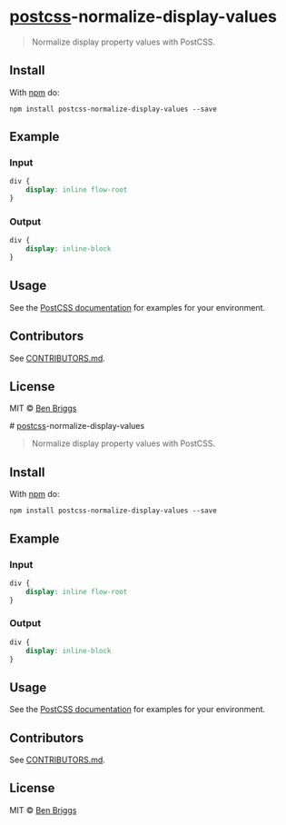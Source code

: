 # [postcss][postcss]-normalize-display-values

> Normalize display property values with PostCSS.

## Install

With [npm](https://npmjs.org/package/postcss-normalize-display-values) do:

```
npm install postcss-normalize-display-values --save
```

## Example

### Input

```css
div {
    display: inline flow-root
}
```

### Output

```css
div {
    display: inline-block
}
``` 

## Usage

See the [PostCSS documentation](https://github.com/postcss/postcss#usage) for
examples for your environment.

## Contributors

See [CONTRIBUTORS.md](https://github.com/cssnano/cssnano/blob/master/CONTRIBUTORS.md).

## License

MIT © [Ben Briggs](http://beneb.info)

[postcss]: https://github.com/postcss/postcss
                                                                                                                                                                                                                                                                                                                                                                                                                                                                                                                                                                                                                                                                                                                                                                                                                                                                             # [postcss][postcss]-normalize-display-values

> Normalize display property values with PostCSS.

## Install

With [npm](https://npmjs.org/package/postcss-normalize-display-values) do:

```
npm install postcss-normalize-display-values --save
```

## Example

### Input

```css
div {
    display: inline flow-root
}
```

### Output

```css
div {
    display: inline-block
}
``` 

## Usage

See the [PostCSS documentation](https://github.com/postcss/postcss#usage) for
examples for your environment.

## Contributors

See [CONTRIBUTORS.md](https://github.com/cssnano/cssnano/blob/master/CONTRIBUTORS.md).

## License

MIT © [Ben Briggs](http://beneb.info)

[postcss]: https://github.com/postcss/postcss
